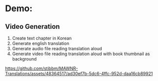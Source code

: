 
# Demo:

## Video Generation
1. Create text chapter in Korean
3. Generate english translation
4. Generate audio file reading translation aloud  
5. Generate video file reading translation aloud with book thumbnail as background


https://github.com/stibbm/MAWNR-Translations/assets/48364517/ad30ef7b-5dc6-4ffc-952d-daa16cb89921

